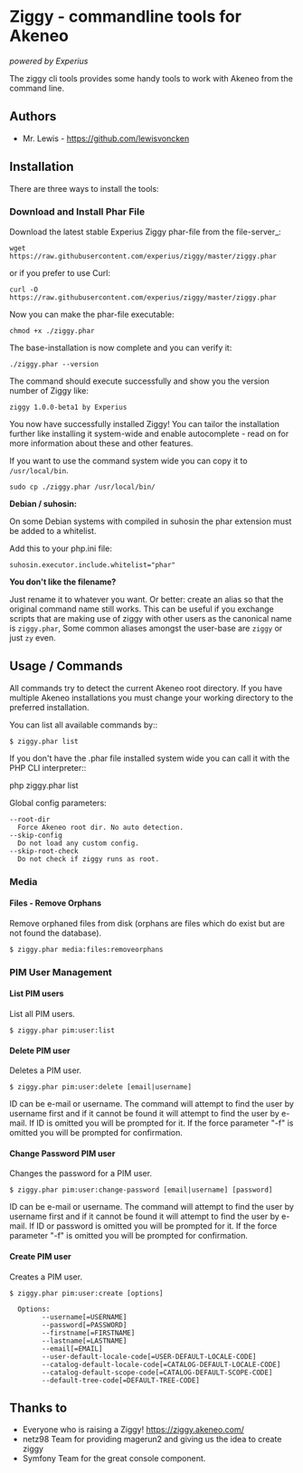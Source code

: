 # Ziggy - commandline tools for Akeneo
*powered by Experius*

The ziggy cli tools provides some handy tools to work with Akeneo from the command line.

## Authors

 * Mr. Lewis - <https://github.com/lewisvoncken>

## Installation

There are three ways to install the tools:

### Download and Install Phar File

Download the latest stable Experius Ziggy phar-file from the file-server_:

    wget https://raw.githubusercontent.com/experius/ziggy/master/ziggy.phar

or if you prefer to use Curl:

    curl -O https://raw.githubusercontent.com/experius/ziggy/master/ziggy.phar

Now you can make the phar-file executable:

    chmod +x ./ziggy.phar

The base-installation is now complete and you can verify it:

    ./ziggy.phar --version

The command should execute successfully and show you the version number of Ziggy like:

    ziggy 1.0.0-beta1 by Experius

You now have successfully installed Ziggy! You can tailor the installation further like installing it system-wide and
enable autocomplete - read on for more information about these and other features.

If you want to use the command system wide you can copy it to `/usr/local/bin`.

    sudo cp ./ziggy.phar /usr/local/bin/

**Debian / suhosin:**

On some Debian systems with compiled in suhosin the phar extension must be added to a whitelist.

Add this to your php.ini file:

    suhosin.executor.include.whitelist="phar"

**You don't like the filename?**

Just rename it to whatever you want. Or better: create an alias so that the original command name still works. This can
be useful if you exchange scripts that are making use of ziggy with other users as the canonical name is
`ziggy.phar`, Some common aliases amongst the user-base are `ziggy` or just `zy` even.


## Usage / Commands

All commands try to detect the current Akeneo root directory.
If you have multiple Akeneo installations you must change your working directory to the preferred installation.

You can list all available commands by::

    $ ziggy.phar list


If you don't have the .phar file installed system wide you can call it with the PHP CLI interpreter::

   php ziggy.phar list


Global config parameters:

    --root-dir
      Force Akeneo root dir. No auto detection.
    --skip-config
      Do not load any custom config.
    --skip-root-check
      Do not check if ziggy runs as root.

### Media
#### Files - Remove Orphans
Remove orphaned files from disk (orphans are files which do exist but are not found the database).

    $ ziggy.phar media:files:removeorphans

### PIM User Management      
#### List PIM users
List all PIM users.

    $ ziggy.phar pim:user:list

#### Delete PIM user
Deletes a PIM user.

    $ ziggy.phar pim:user:delete [email|username]

ID can be e-mail or username. The command will attempt to find the user by username first and if it cannot be found it will attempt to find the user by e-mail. If ID is omitted you will be prompted for it. If the force parameter "-f" is omitted you will be prompted for confirmation.

#### Change Password PIM user
Changes the password for a PIM user.

    $ ziggy.phar pim:user:change-password [email|username] [password]

ID can be e-mail or username. The command will attempt to find the user by username first and if it cannot be found it will attempt to find the user by e-mail. If ID or password is omitted you will be prompted for it. If the force parameter "-f" is omitted you will be prompted for confirmation.

#### Create PIM user
Creates a PIM user.

    $ ziggy.phar pim:user:create [options]

      Options:
            --username[=USERNAME]
            --password[=PASSWORD]
            --firstname[=FIRSTNAME]
            --lastname[=LASTNAME]
            --email[=EMAIL]
            --user-default-locale-code[=USER-DEFAULT-LOCALE-CODE]
            --catalog-default-locale-code[=CATALOG-DEFAULT-LOCALE-CODE]
            --catalog-default-scope-code[=CATALOG-DEFAULT-SCOPE-CODE]
            --default-tree-code[=DEFAULT-TREE-CODE]


## Thanks to

 * Everyone who is raising a Ziggy! https://ziggy.akeneo.com/
 * netz98 Team for providing magerun2 and giving us the idea to create ziggy
 * Symfony Team for the great console component.

